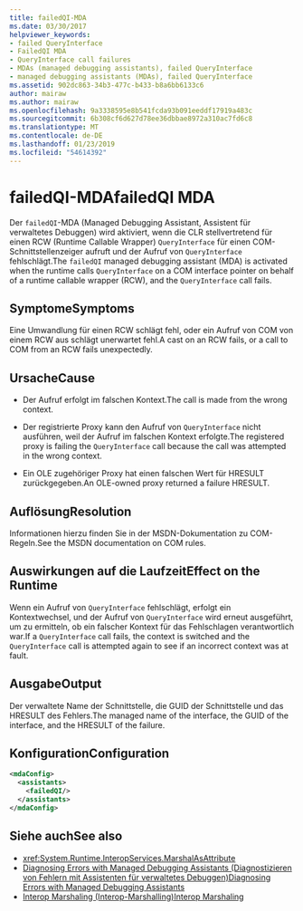 ```yaml
---
title: failedQI-MDA
ms.date: 03/30/2017
helpviewer_keywords:
- failed QueryInterface
- FailedQI MDA
- QueryInterface call failures
- MDAs (managed debugging assistants), failed QueryInterface
- managed debugging assistants (MDAs), failed QueryInterface
ms.assetid: 902dc863-34b3-477c-b433-b8a6bb6133c6
author: mairaw
ms.author: mairaw
ms.openlocfilehash: 9a3338595e8b541fcda93b091eeddf17919a483c
ms.sourcegitcommit: 6b308cf6d627d78ee36dbbae8972a310ac7fd6c8
ms.translationtype: MT
ms.contentlocale: de-DE
ms.lasthandoff: 01/23/2019
ms.locfileid: "54614392"
---
```

# <a name="failedqi-mda"></a><span data-ttu-id="b5b57-102">failedQI-MDA</span><span class="sxs-lookup"><span data-stu-id="b5b57-102">failedQI MDA</span></span>
<span data-ttu-id="b5b57-103">Der `failedQI`-MDA (Managed Debugging Assistant, Assistent für verwaltetes Debuggen) wird aktiviert, wenn die CLR stellvertretend für einen RCW (Runtime Callable Wrapper) `QueryInterface` für einen COM-Schnittstellenzeiger aufruft und der Aufruf von `QueryInterface` fehlschlägt.</span><span class="sxs-lookup"><span data-stu-id="b5b57-103">The `failedQI` managed debugging assistant (MDA) is activated when the runtime calls `QueryInterface` on a COM interface pointer on behalf of a runtime callable wrapper (RCW), and the `QueryInterface` call fails.</span></span>  
  
## <a name="symptoms"></a><span data-ttu-id="b5b57-104">Symptome</span><span class="sxs-lookup"><span data-stu-id="b5b57-104">Symptoms</span></span>  
 <span data-ttu-id="b5b57-105">Eine Umwandlung für einen RCW schlägt fehl, oder ein Aufruf von COM von einem RCW aus schlägt unerwartet fehl.</span><span class="sxs-lookup"><span data-stu-id="b5b57-105">A cast on an RCW fails, or a call to COM from an RCW fails unexpectedly.</span></span>  
  
## <a name="cause"></a><span data-ttu-id="b5b57-106">Ursache</span><span class="sxs-lookup"><span data-stu-id="b5b57-106">Cause</span></span>  
  
-   <span data-ttu-id="b5b57-107">Der Aufruf erfolgt im falschen Kontext.</span><span class="sxs-lookup"><span data-stu-id="b5b57-107">The call is made from the wrong context.</span></span>  
  
-   <span data-ttu-id="b5b57-108">Der registrierte Proxy kann den Aufruf von `QueryInterface` nicht ausführen, weil der Aufruf im falschen Kontext erfolgte.</span><span class="sxs-lookup"><span data-stu-id="b5b57-108">The registered proxy is failing the `QueryInterface` call because the call was attempted in the wrong context.</span></span>  
  
-   <span data-ttu-id="b5b57-109">Ein OLE zugehöriger Proxy hat einen falschen Wert für HRESULT zurückgegeben.</span><span class="sxs-lookup"><span data-stu-id="b5b57-109">An OLE-owned proxy returned a failure HRESULT.</span></span>  
  
## <a name="resolution"></a><span data-ttu-id="b5b57-110">Auflösung</span><span class="sxs-lookup"><span data-stu-id="b5b57-110">Resolution</span></span>  
 <span data-ttu-id="b5b57-111">Informationen hierzu finden Sie in der MSDN-Dokumentation zu COM-Regeln.</span><span class="sxs-lookup"><span data-stu-id="b5b57-111">See the MSDN documentation on COM rules.</span></span>  
  
## <a name="effect-on-the-runtime"></a><span data-ttu-id="b5b57-112">Auswirkungen auf die Laufzeit</span><span class="sxs-lookup"><span data-stu-id="b5b57-112">Effect on the Runtime</span></span>  
 <span data-ttu-id="b5b57-113">Wenn ein Aufruf von `QueryInterface` fehlschlägt, erfolgt ein Kontextwechsel, und der Aufruf von `QueryInterface` wird erneut ausgeführt, um zu ermitteln, ob ein falscher Kontext für das Fehlschlagen verantwortlich war.</span><span class="sxs-lookup"><span data-stu-id="b5b57-113">If a `QueryInterface` call fails, the context is switched and the `QueryInterface` call is attempted again to see if an incorrect context was at fault.</span></span>  
  
## <a name="output"></a><span data-ttu-id="b5b57-114">Ausgabe</span><span class="sxs-lookup"><span data-stu-id="b5b57-114">Output</span></span>  
 <span data-ttu-id="b5b57-115">Der verwaltete Name der Schnittstelle, die GUID der Schnittstelle und das HRESULT des Fehlers.</span><span class="sxs-lookup"><span data-stu-id="b5b57-115">The managed name of the interface, the GUID of the interface, and the HRESULT of the failure.</span></span>  
  
## <a name="configuration"></a><span data-ttu-id="b5b57-116">Konfiguration</span><span class="sxs-lookup"><span data-stu-id="b5b57-116">Configuration</span></span>  
  
```xml  
<mdaConfig>  
  <assistants>  
    <failedQI/>  
  </assistants>  
</mdaConfig>  
```  
  
## <a name="see-also"></a><span data-ttu-id="b5b57-117">Siehe auch</span><span class="sxs-lookup"><span data-stu-id="b5b57-117">See also</span></span>
- <xref:System.Runtime.InteropServices.MarshalAsAttribute>
- [<span data-ttu-id="b5b57-118">Diagnosing Errors with Managed Debugging Assistants (Diagnostizieren von Fehlern mit Assistenten für verwaltetes Debuggen)</span><span class="sxs-lookup"><span data-stu-id="b5b57-118">Diagnosing Errors with Managed Debugging Assistants</span></span>](../../../docs/framework/debug-trace-profile/diagnosing-errors-with-managed-debugging-assistants.md)
- [<span data-ttu-id="b5b57-119">Interop Marshaling (Interop-Marshalling)</span><span class="sxs-lookup"><span data-stu-id="b5b57-119">Interop Marshaling</span></span>](../../../docs/framework/interop/interop-marshaling.md)
